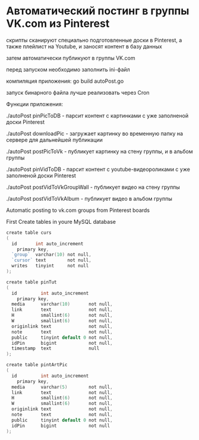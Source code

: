 # Автоматический постинг в группы VK.com из Pinterest
скрипты сканируют специально подготовленные доски в Pinterest, а также плейлист на Youtube, и заносят контент в базу данных

затем автоматически публикуют в группы VK.com

перед запуском необходимо заполнить ini-файл

компиляция приложения: go build autoPost.go

запуск бинарного файла лучше реализовать через Cron

Функции приложения:

./autoPost pinPicToDB - парсит контент с картинками с уже заполненой доски Pinterest

./autoPost downloadPic - загружает картинку во временную папку на сервере для дальнейшей публикации

./autoPost postPicToVk - публикует картинку на стену группы, и в альбом группы


./autoPost pinVidToDB - парсит контент с youtube-видеороликами с уже заполненой доски Pinterest

./autoPost postVidToVkGroupWall - публикует видео на стену группы

./autoPost postVidToVkAlbum - публикует видео в альбом группы




Automatic posting to vk.com groups from Pinterest boards

First Create tables in youre MySQL database

```go
create table curs
(
  id       int auto_increment
    primary key,
  `group`  varchar(10) not null,
  `cursor` text        not null,
  writes   tinyint     not null
);

create table pinTut
(
  id         int auto_increment
    primary key,
  media      varchar(10)       not null,
  link       text              not null,
  H          smallint(6)       not null,
  W          smallint(6)       not null,
  originlink text              not null,
  note       text              not null,
  public     tinyint default 0 not null,
  idPin      bigint            not null,
  timestamp  text              null
);

create table pintArtPic
(
  id         int auto_increment
    primary key,
  media      varchar(5)        not null,
  link       text              not null,
  H          smallint(6)       not null,
  W          smallint(6)       not null,
  originlink text              not null,
  note       text              not null,
  public     tinyint default 0 not null,
  idPin      bigint            not null
);
```
